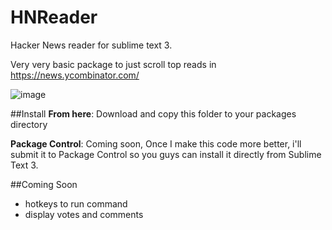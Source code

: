 HNReader
==============

Hacker News reader for sublime text 3.

Very very basic package to just scroll top reads in https://news.ycombinator.com/

![image](https://raw.githubusercontent.com/salilnavgire/HNReader-sublime/master/screen.png)


##Install
**From here**: Download and copy this folder to your packages directory

**Package Control**: Coming soon, Once I make this code more better, i'll submit it to Package Control so you guys can install it directly from Sublime Text 3.


##Coming Soon
* hotkeys to run command
* display votes and comments
